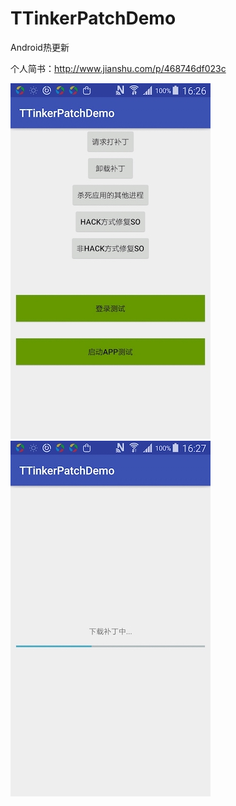 # TTinkerPatchDemo
Android热更新

个人简书：http://www.jianshu.com/p/468746df023c


![image](https://github.com/tikeyc/TTinkerPatchDemo/blob/master/readme/Screenshot_1.jpg)
![image](https://github.com/tikeyc/TTinkerPatchDemo/blob/master/readme/Screenshot_2.jpg)